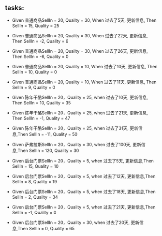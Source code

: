 ## tasks:
- Given 普通商品SellIn = 20, Quality = 30, When 过去了5天, 更新信息, Then SellIn = 15, Quality = 25
- Given 普通商品SellIn = 20, Quality = 30, When 过去了22天, 更新信息, Then SellIn = -2, Quality = 6
- Given 普通商品SellIn = 20, Quality = 30, When 过去了26天, 更新信息, Then SellIn = -6, Quality = 0
- Given 普通商品SellIn = 20, Quality = 10, When 过去了10天, 更新信息, Then SellIn = 10, Quality = 0
- Given 普通商品SellIn = 20, Quality = 10, When 过去了11天, 更新信息, Then SellIn = 9, Quality = 0

- Given 陈年干酪SellIn = 20，Quality = 25, when 过去了10天, 更新信息, Then SellIn = 10, Quality = 35
- Given 陈年干酪SellIn = 20，Quality = 25, when 过去了21天, 更新信息, Then SellIn = -1, Quality = 47
- Given 陈年干酪SellIn = 20，Quality = 25, when 过去了31天, 更新信息,Then SellIn = -11, Quality = 50

- Given 萨弗拉斯SellIn = 20，Quality = 30, when 过去了100天, 更新信息,Then SellIn = 120, Quality = 30
    
- Given 后台门票SellIn = 20，Quality = 5, when 过去了5天, 更新信息,Then SellIn = 15, Quality = 10
- Given 后台门票SellIn = 20，Quality = 5, when 过去了12天, 更新信息,Then SellIn = 8, Quality = 19
- Given 后台门票SellIn = 20，Quality = 5, when 过去了18天, 更新信息,Then SellIn = 2, Quality = 34
- Given 后台门票SellIn = 20，Quality = 5, when 过去了21天, 更新信息,Then SellIn = -1, Quality = 0
- Given 后台门票SellIn = 20，Quality = 30, when 过去了20天, 更新信息,Then SellIn = 0, Quality = 65 


